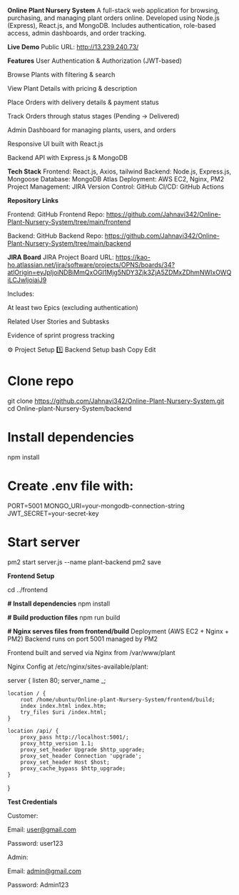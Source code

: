 **Online Plant Nursery System**
A full-stack web application for browsing, purchasing, and managing plant orders online. Developed using Node.js (Express), React.js, and MongoDB. Includes authentication, role-based access, admin dashboards, and order tracking.

**Live Demo**
Public URL: http://13.239.240.73/


**Features**
User Authentication & Authorization (JWT-based)

Browse Plants with filtering & search

View Plant Details with pricing & description

Place Orders with delivery details & payment status

Track Orders through status stages (Pending → Delivered)

Admin Dashboard for managing plants, users, and orders

Responsive UI built with React.js

Backend API with Express.js & MongoDB

**Tech Stack**
Frontend: React.js, Axios, tailwind
Backend: Node.js, Express.js, Mongoose
Database: MongoDB Atlas
Deployment: AWS EC2, Nginx, PM2
Project Management: JIRA
Version Control: GitHub
CI/CD: GitHub Actions

**Repository Links**

Frontend: GitHub Frontend Repo: https://github.com/Jahnavi342/Online-Plant-Nursery-System/tree/main/frontend

Backend: GitHub Backend Repo: https://github.com/Jahnavi342/Online-Plant-Nursery-System/tree/main/backend

**JIRA Board**
JIRA Project Board URL: https://kao-ho.atlassian.net/jira/software/projects/OPNS/boards/34?atlOrigin=eyJpIjoiNDBiMmQxOGI1Mjg5NDY3Zjk3ZjA5ZDMxZDhmNWIxOWQiLCJwIjoiaiJ9

Includes:

At least two Epics (excluding authentication)

Related User Stories and Subtasks

Evidence of sprint progress tracking

⚙️ Project Setup
1️⃣ Backend Setup
bash
Copy
Edit
# Clone repo
git clone https://github.com/Jahnavi342/Online-Plant-Nursery-System.git
cd Online-plant-Nursery-System/backend

# Install dependencies
npm install

# Create .env file with:
PORT=5001
MONGO_URI=your-mongodb-connection-string
JWT_SECRET=your-secret-key

# Start server
pm2 start server.js --name plant-backend
pm2 save

**Frontend Setup**

cd ../frontend

**# Install dependencies**
npm install

**# Build production files**
npm run build

**# Nginx serves files from frontend/build**
Deployment (AWS EC2 + Nginx + PM2)
Backend runs on port 5001 managed by PM2

Frontend built and served via Nginx from /var/www/plant

Nginx Config at /etc/nginx/sites-available/plant:

server {
    listen 80;
    server_name _;

    location / {
        root /home/ubuntu/Online-plant-Nursery-System/frontend/build;
        index index.html index.htm;
        try_files $uri /index.html;
    }

    location /api/ {
        proxy_pass http://localhost:5001/;
        proxy_http_version 1.1;
        proxy_set_header Upgrade $http_upgrade;
        proxy_set_header Connection 'upgrade';
        proxy_set_header Host $host;
        proxy_cache_bypass $http_upgrade;
    }
}



**Test Credentials**

Customer:

Email: user@gmail.com

Password: user123

Admin:

Email: admin@gmail.com

Password: Admin123

